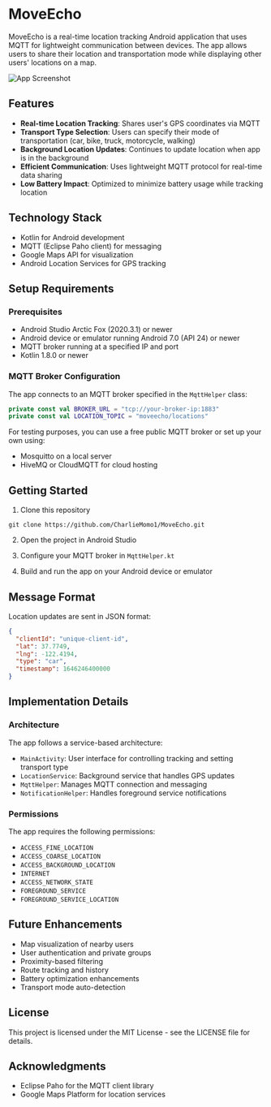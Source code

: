 # MoveEcho

MoveEcho is a real-time location tracking Android application that uses MQTT for lightweight communication between devices. The app allows users to share their location and transportation mode while displaying other users' locations on a map.

![App Screenshot](https://via.placeholder.com/728x380.png?text=MoveEcho+App+Screenshot)

## Features

- **Real-time Location Tracking**: Shares user's GPS coordinates via MQTT
- **Transport Type Selection**: Users can specify their mode of transportation (car, bike, truck, motorcycle, walking)
- **Background Location Updates**: Continues to update location when app is in the background
- **Efficient Communication**: Uses lightweight MQTT protocol for real-time data sharing
- **Low Battery Impact**: Optimized to minimize battery usage while tracking location

## Technology Stack

- Kotlin for Android development
- MQTT (Eclipse Paho client) for messaging
- Google Maps API for visualization
- Android Location Services for GPS tracking

## Setup Requirements

### Prerequisites
- Android Studio Arctic Fox (2020.3.1) or newer
- Android device or emulator running Android 7.0 (API 24) or newer
- MQTT broker running at a specified IP and port
- Kotlin 1.8.0 or newer

### MQTT Broker Configuration
The app connects to an MQTT broker specified in the `MqttHelper` class:

```kotlin
private const val BROKER_URL = "tcp://your-broker-ip:1883"
private const val LOCATION_TOPIC = "moveecho/locations"
```

For testing purposes, you can use a free public MQTT broker or set up your own using:
- Mosquitto on a local server
- HiveMQ or CloudMQTT for cloud hosting

## Getting Started

1. Clone this repository
```
git clone https://github.com/CharlieMomo1/MoveEcho.git
```

2. Open the project in Android Studio

3. Configure your MQTT broker in `MqttHelper.kt`

4. Build and run the app on your Android device or emulator

## Message Format

Location updates are sent in JSON format:

```json
{
  "clientId": "unique-client-id",
  "lat": 37.7749,
  "lng": -122.4194,
  "type": "car", 
  "timestamp": 1646246400000
}
```

## Implementation Details

### Architecture
The app follows a service-based architecture:
- `MainActivity`: User interface for controlling tracking and setting transport type
- `LocationService`: Background service that handles GPS updates
- `MqttHelper`: Manages MQTT connection and messaging
- `NotificationHelper`: Handles foreground service notifications

### Permissions
The app requires the following permissions:
- `ACCESS_FINE_LOCATION`
- `ACCESS_COARSE_LOCATION`
- `ACCESS_BACKGROUND_LOCATION`
- `INTERNET`
- `ACCESS_NETWORK_STATE`
- `FOREGROUND_SERVICE`
- `FOREGROUND_SERVICE_LOCATION`

## Future Enhancements

- Map visualization of nearby users
- User authentication and private groups
- Proximity-based filtering
- Route tracking and history
- Battery optimization enhancements
- Transport mode auto-detection

## License

This project is licensed under the MIT License - see the LICENSE file for details.

## Acknowledgments

- Eclipse Paho for the MQTT client library
- Google Maps Platform for location services
